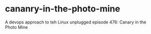 # cananry-in-the-photo-mine
A devops approach to teh Linux unplugged episode 476: Canary in the Photo Mine 
